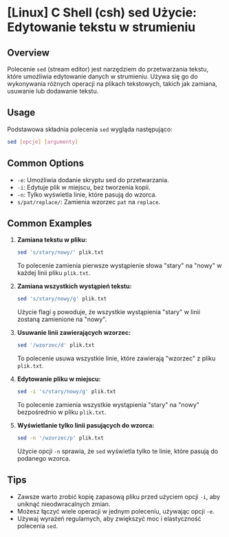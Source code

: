 # [Linux] C Shell (csh) sed Użycie: Edytowanie tekstu w strumieniu

## Overview
Polecenie `sed` (stream editor) jest narzędziem do przetwarzania tekstu, które umożliwia edytowanie danych w strumieniu. Używa się go do wykonywania różnych operacji na plikach tekstowych, takich jak zamiana, usuwanie lub dodawanie tekstu.

## Usage
Podstawowa składnia polecenia `sed` wygląda następująco:

```bash
sed [opcje] [argumenty]
```

## Common Options
- `-e`: Umożliwia dodanie skryptu sed do przetwarzania.
- `-i`: Edytuje plik w miejscu, bez tworzenia kopii.
- `-n`: Tylko wyświetla linie, które pasują do wzorca.
- `s/pat/replace/`: Zamienia wzorzec `pat` na `replace`.

## Common Examples
1. **Zamiana tekstu w pliku:**
   ```bash
   sed 's/stary/nowy/' plik.txt
   ```
   To polecenie zamienia pierwsze wystąpienie słowa "stary" na "nowy" w każdej linii pliku `plik.txt`.

2. **Zamiana wszystkich wystąpień tekstu:**
   ```bash
   sed 's/stary/nowy/g' plik.txt
   ```
   Użycie flagi `g` powoduje, że wszystkie wystąpienia "stary" w linii zostaną zamienione na "nowy".

3. **Usuwanie linii zawierających wzorzec:**
   ```bash
   sed '/wzorzec/d' plik.txt
   ```
   To polecenie usuwa wszystkie linie, które zawierają "wzorzec" z pliku `plik.txt`.

4. **Edytowanie pliku w miejscu:**
   ```bash
   sed -i 's/stary/nowy/g' plik.txt
   ```
   To polecenie zamienia wszystkie wystąpienia "stary" na "nowy" bezpośrednio w pliku `plik.txt`.

5. **Wyświetlanie tylko linii pasujących do wzorca:**
   ```bash
   sed -n '/wzorzec/p' plik.txt
   ```
   Użycie opcji `-n` sprawia, że `sed` wyświetla tylko te linie, które pasują do podanego wzorca.

## Tips
- Zawsze warto zrobić kopię zapasową pliku przed użyciem opcji `-i`, aby uniknąć nieodwracalnych zmian.
- Możesz łączyć wiele operacji w jednym poleceniu, używając opcji `-e`.
- Używaj wyrażeń regularnych, aby zwiększyć moc i elastyczność polecenia `sed`.